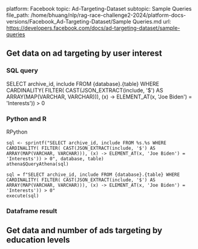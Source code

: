 platform: Facebook
topic: Ad-Targeting-Dataset
subtopic: Sample Queries
file_path: /home/bhuang/nlp/rag-race-challenge2-2024/platform-docs-versions/Facebook_Ad-Targeting-Dataset/Sample Queries.md
url: https://developers.facebook.com/docs/ad-targeting-dataset/sample-queries

## Get data on ad targeting by user interest

### SQL query

SELECT
    archive\_id,
    include
FROM {database}.{table}
WHERE
    CARDINALITY(
        FILTER(
            CAST(JSON\_EXTRACT(include, '$') AS ARRAY(MAP(VARCHAR, VARCHAR))),
            (x) -> ELEMENT\_AT(x, 'Joe Biden') = 'Interests'))  > 0

### Python and R

RPython

    sql <- sprintf("SELECT archive_id, include FROM %s.%s WHERE CARDINALITY( FILTER( CAST(JSON_EXTRACT(include, '$') AS ARRAY(MAP(VARCHAR, VARCHAR))), (x) -> ELEMENT_AT(x, 'Joe Biden') = 'Interests')) > 0", database, table)
    athena$QueryAthena(sql)

    sql = f"SELECT archive_id, include FROM {database}.{table} WHERE CARDINALITY( FILTER( CAST(JSON_EXTRACT(include, '$') AS ARRAY(MAP(VARCHAR, VARCHAR))), (x) -> ELEMENT_AT(x, 'Joe Biden') = 'Interests')) > 0"
    execute(sql)

### Dataframe result

## Get data and number of ads targeting by education levels